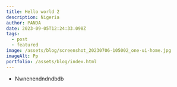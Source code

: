 ```yaml
---
title: Hello world 2
description: Nigeria
author: PANDA
date: 2023-09-05T12:24:33.098Z
tags:
  - post
  - featured
image: /assets/blog/screenshot_20230706-105002_one-ui-home.jpg
imageAlt: Pp
portfolio: /assets/blog/index.html
---
```

* Nwnenendndndbdb